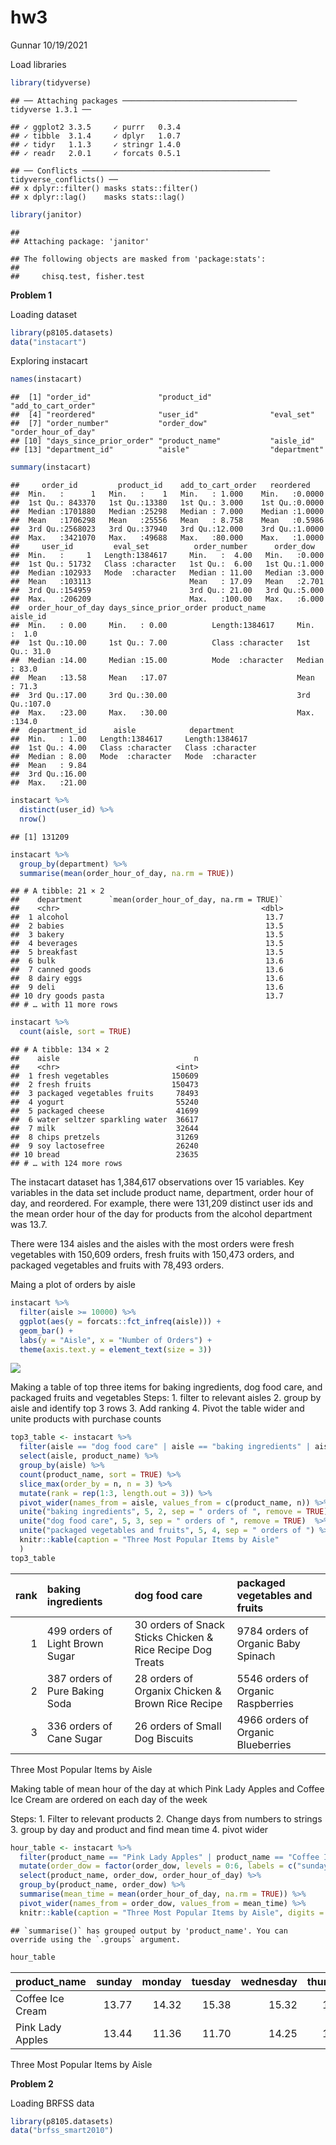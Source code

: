 hw3
================
Gunnar
10/19/2021

Load libraries

``` r
library(tidyverse)
```

    ## ── Attaching packages ─────────────────────────────────────── tidyverse 1.3.1 ──

    ## ✓ ggplot2 3.3.5     ✓ purrr   0.3.4
    ## ✓ tibble  3.1.4     ✓ dplyr   1.0.7
    ## ✓ tidyr   1.1.3     ✓ stringr 1.4.0
    ## ✓ readr   2.0.1     ✓ forcats 0.5.1

    ## ── Conflicts ────────────────────────────────────────── tidyverse_conflicts() ──
    ## x dplyr::filter() masks stats::filter()
    ## x dplyr::lag()    masks stats::lag()

``` r
library(janitor)
```

    ## 
    ## Attaching package: 'janitor'

    ## The following objects are masked from 'package:stats':
    ## 
    ##     chisq.test, fisher.test

**Problem 1**

Loading dataset

``` r
library(p8105.datasets)
data("instacart")
```

Exploring instacart

``` r
names(instacart)
```

    ##  [1] "order_id"               "product_id"             "add_to_cart_order"     
    ##  [4] "reordered"              "user_id"                "eval_set"              
    ##  [7] "order_number"           "order_dow"              "order_hour_of_day"     
    ## [10] "days_since_prior_order" "product_name"           "aisle_id"              
    ## [13] "department_id"          "aisle"                  "department"

``` r
summary(instacart)
```

    ##     order_id         product_id    add_to_cart_order   reordered     
    ##  Min.   :      1   Min.   :    1   Min.   : 1.000    Min.   :0.0000  
    ##  1st Qu.: 843370   1st Qu.:13380   1st Qu.: 3.000    1st Qu.:0.0000  
    ##  Median :1701880   Median :25298   Median : 7.000    Median :1.0000  
    ##  Mean   :1706298   Mean   :25556   Mean   : 8.758    Mean   :0.5986  
    ##  3rd Qu.:2568023   3rd Qu.:37940   3rd Qu.:12.000    3rd Qu.:1.0000  
    ##  Max.   :3421070   Max.   :49688   Max.   :80.000    Max.   :1.0000  
    ##     user_id         eval_set          order_number      order_dow    
    ##  Min.   :     1   Length:1384617     Min.   :  4.00   Min.   :0.000  
    ##  1st Qu.: 51732   Class :character   1st Qu.:  6.00   1st Qu.:1.000  
    ##  Median :102933   Mode  :character   Median : 11.00   Median :3.000  
    ##  Mean   :103113                      Mean   : 17.09   Mean   :2.701  
    ##  3rd Qu.:154959                      3rd Qu.: 21.00   3rd Qu.:5.000  
    ##  Max.   :206209                      Max.   :100.00   Max.   :6.000  
    ##  order_hour_of_day days_since_prior_order product_name          aisle_id    
    ##  Min.   : 0.00     Min.   : 0.00          Length:1384617     Min.   :  1.0  
    ##  1st Qu.:10.00     1st Qu.: 7.00          Class :character   1st Qu.: 31.0  
    ##  Median :14.00     Median :15.00          Mode  :character   Median : 83.0  
    ##  Mean   :13.58     Mean   :17.07                             Mean   : 71.3  
    ##  3rd Qu.:17.00     3rd Qu.:30.00                             3rd Qu.:107.0  
    ##  Max.   :23.00     Max.   :30.00                             Max.   :134.0  
    ##  department_id      aisle            department       
    ##  Min.   : 1.00   Length:1384617     Length:1384617    
    ##  1st Qu.: 4.00   Class :character   Class :character  
    ##  Median : 8.00   Mode  :character   Mode  :character  
    ##  Mean   : 9.84                                        
    ##  3rd Qu.:16.00                                        
    ##  Max.   :21.00

``` r
instacart %>%
  distinct(user_id) %>%
  nrow()
```

    ## [1] 131209

``` r
instacart %>%
  group_by(department) %>%
  summarise(mean(order_hour_of_day, na.rm = TRUE))
```

    ## # A tibble: 21 × 2
    ##    department      `mean(order_hour_of_day, na.rm = TRUE)`
    ##    <chr>                                             <dbl>
    ##  1 alcohol                                            13.7
    ##  2 babies                                             13.5
    ##  3 bakery                                             13.5
    ##  4 beverages                                          13.5
    ##  5 breakfast                                          13.5
    ##  6 bulk                                               13.6
    ##  7 canned goods                                       13.6
    ##  8 dairy eggs                                         13.6
    ##  9 deli                                               13.6
    ## 10 dry goods pasta                                    13.7
    ## # … with 11 more rows

``` r
instacart %>%
  count(aisle, sort = TRUE)
```

    ## # A tibble: 134 × 2
    ##    aisle                              n
    ##    <chr>                          <int>
    ##  1 fresh vegetables              150609
    ##  2 fresh fruits                  150473
    ##  3 packaged vegetables fruits     78493
    ##  4 yogurt                         55240
    ##  5 packaged cheese                41699
    ##  6 water seltzer sparkling water  36617
    ##  7 milk                           32644
    ##  8 chips pretzels                 31269
    ##  9 soy lactosefree                26240
    ## 10 bread                          23635
    ## # … with 124 more rows

The instacart dataset has 1,384,617 observations over 15 variables. Key
variables in the data set include product name, department, order hour
of day, and reordered. For example, there were 131,209 distinct user ids
and the mean order hour of the day for products from the alcohol
department was 13.7.

There were 134 aisles and the aisles with the most orders were fresh
vegetables with 150,609 orders, fresh fruits with 150,473 orders, and
packaged vegetables and fruits with 78,493 orders.

Maing a plot of orders by aisle

``` r
instacart %>%
  filter(aisle >= 10000) %>%
  ggplot(aes(y = forcats::fct_infreq(aisle))) +
  geom_bar() +
  labs(y = "Aisle", x = "Number of Orders") +
  theme(axis.text.y = element_text(size = 3))
```

![](p8105_hw3_jgc2157_files/figure-gfm/unnamed-chunk-4-1.png)<!-- -->

Making a table of top three items for baking ingredients, dog food care,
and packaged fruits and vegetables Steps: 1. filter to relevant aisles
2. group by aisle and identify top 3 rows 3. Add ranking 4. Pivot the
table wider and unite products with purchase counts

``` r
top3_table <- instacart %>%
  filter(aisle == "dog food care" | aisle == "baking ingredients" | aisle == "packaged vegetables fruits") %>%
  select(aisle, product_name) %>%
  group_by(aisle) %>%
  count(product_name, sort = TRUE) %>%
  slice_max(order_by = n, n = 3) %>%
  mutate(rank = rep(1:3, length.out = 3)) %>%
  pivot_wider(names_from = aisle, values_from = c(product_name, n)) %>%
  unite("baking ingredients", 5, 2, sep = " orders of ", remove = TRUE) %>%
  unite("dog food care", 5, 3, sep = " orders of ", remove = TRUE)  %>%
  unite("packaged vegetables and fruits", 5, 4, sep = " orders of ") %>%
  knitr::kable(caption = "Three Most Popular Items by Aisle"
  )
top3_table
```

| rank | baking ingredients              | dog food care                                              | packaged vegetables and fruits      |
|-----:|:--------------------------------|:-----------------------------------------------------------|:------------------------------------|
|    1 | 499 orders of Light Brown Sugar | 30 orders of Snack Sticks Chicken & Rice Recipe Dog Treats | 9784 orders of Organic Baby Spinach |
|    2 | 387 orders of Pure Baking Soda  | 28 orders of Organix Chicken & Brown Rice Recipe           | 5546 orders of Organic Raspberries  |
|    3 | 336 orders of Cane Sugar        | 26 orders of Small Dog Biscuits                            | 4966 orders of Organic Blueberries  |

Three Most Popular Items by Aisle

Making table of mean hour of the day at which Pink Lady Apples and
Coffee Ice Cream are ordered on each day of the week

Steps: 1. Filter to relevant products 2. Change days from numbers to
strings 3. group by day and product and find mean time 4. pivot wider

``` r
hour_table <- instacart %>%
  filter(product_name == "Pink Lady Apples" | product_name == "Coffee Ice Cream") %>%
  mutate(order_dow = factor(order_dow, levels = 0:6, labels = c("sunday", "monday", "tuesday", "wednesday", "thursday", "friday", "saturday"))) %>%
  select(product_name, order_dow, order_hour_of_day) %>%
  group_by(product_name, order_dow) %>%
  summarise(mean_time = mean(order_hour_of_day, na.rm = TRUE)) %>%
  pivot_wider(names_from = order_dow, values_from = mean_time) %>%
  knitr::kable(caption = "Three Most Popular Items by Aisle", digits = 2)
```

    ## `summarise()` has grouped output by 'product_name'. You can override using the `.groups` argument.

``` r
hour_table
```

| product\_name    | sunday | monday | tuesday | wednesday | thursday | friday | saturday |
|:-----------------|-------:|-------:|--------:|----------:|---------:|-------:|---------:|
| Coffee Ice Cream |  13.77 |  14.32 |   15.38 |     15.32 |    15.22 |  12.26 |    13.83 |
| Pink Lady Apples |  13.44 |  11.36 |   11.70 |     14.25 |    11.55 |  12.78 |    11.94 |

Three Most Popular Items by Aisle

**Problem 2**

Loading BRFSS data

``` r
library(p8105.datasets)
data("brfss_smart2010")
```
